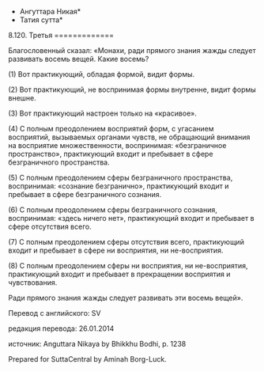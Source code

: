 * Ангуттара Никая*
* Татия сутта*

8\.120\. Третья
\=\=\=\=\=\=\=\=\=\=\=\=\=

Благословенный сказал: «Монахи, ради прямого знания жажды следует развивать восемь вещей\. Какие восемь?

\(1\) Вот практикующий, обладая формой, видит формы\.

\(2\) Вот практикующий, не воспринимая формы внутренне, видит формы внешне\.

\(3\) Вот практикующий настроен только на «красивое»\.

\(4\) С полным преодолением восприятий форм, с угасанием восприятий, вызываемых органами чувств, не обращающий внимания на восприятие множественности, воспринимая: «безграничное пространство», практикующий входит и пребывает в сфере безграничного пространства\.

\(5\) С полным преодолением сферы безграничного пространства, воспринимая: «сознание безгранично», практикующий входит и пребывает в сфере безграничного сознания\.

\(6\) С полным преодолением сферы безграничного сознания, воспринимая: «здесь ничего нет», практикующий входит и пребывает в сфере отсутствия всего\.

\(7\) С полным преодолением сферы отсутствия всего, практикующий входит и пребывает в сфере ни восприятия, ни не\-восприятия\.

\(8\) С полным преодолением сферы ни восприятия, ни не\-восприятия, практикующий входит и пребывает в прекращении восприятия и чувствования\.

Ради прямого знания жажды следует развивать эти восемь вещей»\.

Перевод с английского: SV

редакция перевода: 26\.01\.2014

источник: Anguttara Nikaya by Bhikkhu Bodhi, p\. 1238

Prepared for SuttaCentral by Aminah Borg\-Luck\.